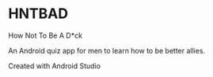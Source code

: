 # HNTBAD

How Not To Be A D*ck

An Android quiz app for men to learn how to be better allies. 

Created with Android Studio 
